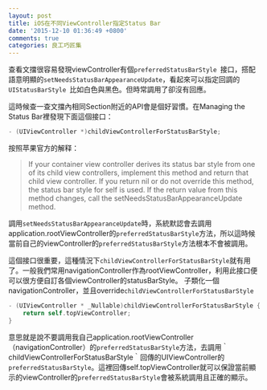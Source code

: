 ```yaml
---
layout: post
title: iOS在不同ViewController指定Status Bar
date: '2015-12-10 01:36:49 +0800'
comments: true
categories: 良工巧匠集
---
```

查看文擋很容易發現viewController有個`preferredStatusBarStyle `接口，搭配語意明顯的`setNeedsStatusBarAppearanceUpdate`，看起來可以指定回調的`UIStatusBarStyle `比如白色與黑色。但時常調用了卻沒有回應。

這時候查一查文擋內相同Section附近的API會是個好習慣。在Managing the Status Bar裡發現下面這個接口：

```Objective-C
- (UIViewController *)childViewControllerForStatusBarStyle;
```

按照苹果官方的解释：

> If your container view controller derives its status bar style from one of its child view controllers, implement this method and return that child view controller. If you return nil or do not override this method, the status bar style for self is used. If the return value from this method changes, call the setNeedsStatusBarAppearanceUpdate method.

調用`setNeedsStatusBarAppearanceUpdate`時，系統默認會去調用application.rootViewController的`preferredStatusBarStyle`方法，所以這時候當前自己的viewController的`preferredStatusBarStyle`方法根本不會被調用。

這個接口很重要，這種情況下`childViewControllerForStatusBarStyle`就有用了。一般我們常用navigationController作為rootViewController，利用此接口便可以很方便自訂各個viewController的statusBarStyle。 子類化一個navigationController，並且override`childViewControllerForStatusBarStyle`

```Objective-C
- (UIViewController * _Nullable)childViewControllerForStatusBarStyle {
    return self.topViewController;
}
```

意思就是說不要調用我自己application.rootViewController（navigationController）的`preferredStatusBarStyle`方法，去調用｀childViewControllerForStatusBarStyle｀回傳的UIViewController的`preferredStatusBarStyle`。這裡回傳self.topViewController就可以保證當前顯示的viewController的`preferredStatusBarStyle`會被系統調用且正確的顯示。